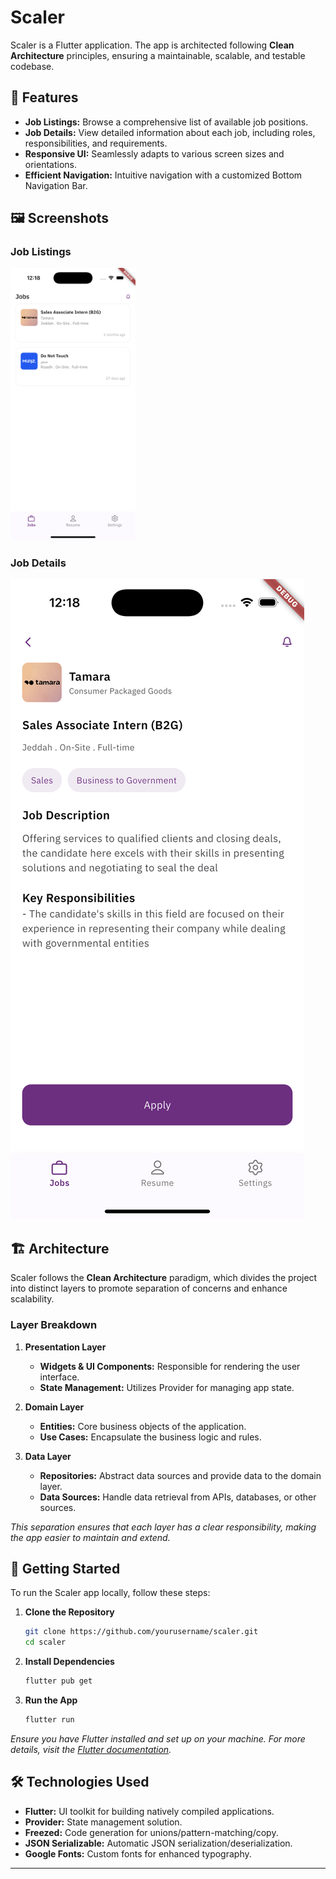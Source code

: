
# Scaler

Scaler is a Flutter application. The app is architected following **Clean Architecture** principles, ensuring a maintainable, scalable, and testable codebase.

## 📱 Features

- **Job Listings:** Browse a comprehensive list of available job positions.
- **Job Details:** View detailed information about each job, including roles, responsibilities, and requirements.
- **Responsive UI:** Seamlessly adapts to various screen sizes and orientations.
- **Efficient Navigation:** Intuitive navigation with a customized Bottom Navigation Bar.

## 🖼️ Screenshots

### Job Listings
<img src="assets/images/job_listings.png" alt="Job Listings" width="200"/>

### Job Details
![Job Details](assets/images/job_details.png)


## 🏗️ Architecture

Scaler follows the **Clean Architecture** paradigm, which divides the project into distinct layers to promote separation of concerns and enhance scalability.

### Layer Breakdown

1. **Presentation Layer**
   - **Widgets & UI Components:** Responsible for rendering the user interface.
   - **State Management:** Utilizes Provider for managing app state.

2. **Domain Layer**
   - **Entities:** Core business objects of the application.
   - **Use Cases:** Encapsulate the business logic and rules.

3. **Data Layer**
   - **Repositories:** Abstract data sources and provide data to the domain layer.
   - **Data Sources:** Handle data retrieval from APIs, databases, or other sources.

*This separation ensures that each layer has a clear responsibility, making the app easier to maintain and extend.*

## 🚀 Getting Started

To run the Scaler app locally, follow these steps:

1. **Clone the Repository**
   ```bash
   git clone https://github.com/yourusername/scaler.git
   cd scaler
   ```

2. **Install Dependencies**
   ```bash
   flutter pub get
   ```

3. **Run the App**
   ```bash
   flutter run
   ```

*Ensure you have Flutter installed and set up on your machine. For more details, visit the [Flutter documentation](https://flutter.dev/docs/get-started/install).*

## 🛠️ Technologies Used

- **Flutter:** UI toolkit for building natively compiled applications.
- **Provider:** State management solution.
- **Freezed:** Code generation for unions/pattern-matching/copy.
- **JSON Serializable:** Automatic JSON serialization/deserialization.
- **Google Fonts:** Custom fonts for enhanced typography.



---
